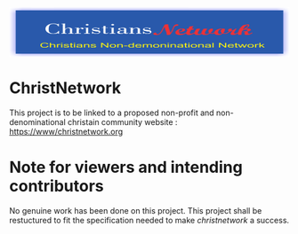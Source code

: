 <img src="cn.png" alt="Christ Network Logo" style ="display: block;
    width: 100%;
    height: 90px;" />

# ChristNetwork

This project is to be linked to a proposed non-profit and non-denominational christain community website : <https://www/christnetwork.org>

# Note for viewers and intending contributors

No genuine work has been done on this project. This project shall be restuctured to fit the specification needed to make _christnetwork_ a success.
